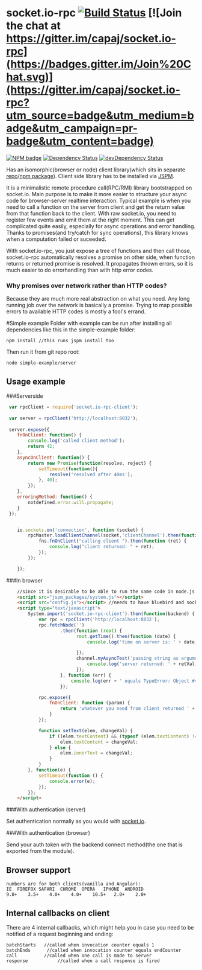 # socket.io-rpc [![Build Status](https://travis-ci.org/capaj/socket.io-rpc.svg?tag=1.0.3)](https://travis-ci.org/capaj/socket.io-rpc) [![Join the chat at https://gitter.im/capaj/socket.io-rpc](https://badges.gitter.im/Join%20Chat.svg)](https://gitter.im/capaj/socket.io-rpc?utm_source=badge&utm_medium=badge&utm_campaign=pr-badge&utm_content=badge)

[![NPM badge](https://nodei.co/npm/socket.io-rpc.png?downloads=true&downloadRank=true&stars=true)](https://nodei.co/npm/socket.io-rpc/)
[![Dependency Status](https://david-dm.org/capaj/socket.io-rpc.svg)](https://david-dm.org/capaj/socket.io-rpc) [![devDependency Status](https://david-dm.org/capaj/socket.io-rpc/dev-status.svg)](https://david-dm.org/capaj/socket.io-rpc#info=devDependencies)

Has an isomorphic(browser or node) client library(which sits in separate [repo](https://github.com/capaj/socket.io-rpc-client)/[npm package](https://www.npmjs.com/package/socket.io-rpc-client)).
Client side library has to be installed via [JSPM](https://github.com/jspm/jspm-cli).

It is a minimalistic remote procedure call(RPC/RMI) library bootstrapped on socket.io.
Main purpose is to make it more easier to structure your async code for browser-server realtime interaction. Typical example is when you need to call a function on the server from client and get the return value from that function back to the client. With raw socket.io, you need to register few events and emit them at the right moment. This can get complicated quite easily, especially for async operations and error handling. Thanks to promises(and try/catch for sync operations), this library knows when a computation failed or suceeded. 

With socket.io-rpc, you just expose a tree of functions and then call those, socket.io-rpc automatically resolves a promise on other side, when function returns or returned promise is resolved. It propagates thrown errors, so it is much easier to do errorhandling than with http error codes. 

### Why promises over network rather than HTTP codes? 

Because they are much more real abstraction on what you need. Any long running job over the network is basically a promise. Trying to map possible errors to available HTTP codes is mostly a fool's errand.

#Simple example
Folder with example can be run after installing all dependencies like this in the simple-example folder:

    npm install //this runs jspm install too
    
Then run it from git repo root:

    node simple-example/server

## Usage example

###Serverside
```javascript
 var rpcClient = require('socket.io-rpc-client');
 
 var server = rpcClient('http://localhost:8032');
 
 server.expose({
 	fnOnClient: function() {
 		console.log('called client method');
 		return 42;
 	},
 	asyncOnClient: function() {
 		return new Promise(function(resolve, reject) {
 			setTimeout(function(){
 				resolve('resolved after 40ms');
 			}, 40);
 		});
 	},
 	erroringMethod: function() {
 		notdefined.error.will.propagate;
 	}
 });


    io.sockets.on('connection', function (socket) {
        rpcMaster.loadClientChannel(socket,'clientChannel').then(function (fns) {
            fns.fnOnClient("calling client ").then(function (ret) {
                console.log("client returned: " + ret);
            });
        });

    });
```

###In browser
```html
    //since it is desirable to be able to run the same code in node.js as in the browser, we use systemjs to load commonJS module into the browser
    <script src="jspm_packages/system.js"></script>
    <script src="config.js"></script> //needs to have bluebird and socket.io-client, look into simple_example folder
    <script type="text/javascript">
        System.import('socket.io-rpc-client').then(function(backend) { /
            var rpc = rpcClient('http://localhost:8032');
            rpc.fetchNode('')
                    .then(function (root) {
                          root.getTime().then(function (date) {
                              console.log('time on server is: ' + date);

                          });
                          channel.myAsyncTest('passing string as argument').then(function(retVal){
                              console.log('server returned: ' + retVal);
                          });
                    }, function (err) {
                        console.log(err + ' equals TypeError: Object #<Object> has no method nonExistentRemoteFn');
                    });

            rpc.expose({
                fnOnClient: function (param) {
                    return 'whatever you need from client returned ' + param;
                }
            });

            function setText(elem, changeVal) {
                if ((elem.textContent) && (typeof (elem.textContent) != "undefined")) {
                    elem.textContent = changeVal;
                } else {
                    elem.innerText = changeVal;
                }
            }
        }, function(e) {
            setTimeout(function () {
                console.error(e);
            });
        });
    </script>
```

###With authentication (server)

Set authentication normally as you would with [socket.io](http://socket.io/docs/migrating-from-0-9/#authentication-differences).


###With authentication (browser)

Send your auth token with the backend connect method(the one that is exported from the module).

## Browser support
    numbers are for both clients(vanilla and Angular):
    IE	FIREFOX	SAFARI	CHROME	OPERA	IPHONE	ANDROID
    9.0+	3.5+	4.0+	4.0+	10.5+	2.0+	2.0+


## Internal callbacks on client
There are 4 internal callbacks, which might help you in case you need to be notified of a request beginning and ending:

    batchStarts   //called when invocation counter equals 1
    batchEnds      //called when invocation counter equals endCounter
    call          //called when one call is made to server
    response           //called when a call response is fired


